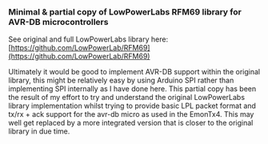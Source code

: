 ### Minimal & partial copy of LowPowerLabs RFM69 library for AVR-DB microcontrollers

See original and full LowPowerLabs library here: [https://github.com/LowPowerLab/RFM69](https://github.com/LowPowerLab/RFM69)

Ultimately it would be good to implement AVR-DB support within the original library, this might be relatively easy by using Arduino SPI rather than implementing SPI internally as I have done here. This partial copy has been the result of my effort to try and understand the original LowPowerLabs library implementation whilst trying to provide basic LPL packet format and tx/rx + ack support for the avr-db micro as used in the EmonTx4. This may well get replaced by a more integrated version that is closer to the original library in due time.
